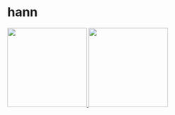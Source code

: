 # hann


  <p align="left">
  <a href="https://github.com/H7mei">
  <img height="180em" src="https://github-readme-stats-eight-theta.vercel.app/api?username=H7mei&show_icons=true&theme=graywhite&include_all_commits=true&count_private=true"/>
  <img height="180em" src="https://github-readme-stats-eight-theta.vercel.app/api/top-langs/?username=H7mei&layout=compact&langs_count=8&theme=graywhite"/>
  </a>
  </p>
  
